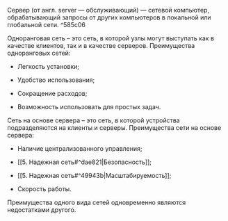 Сервер (от англ. server — обслуживающий) — сетевой компьютер, обрабатывающий запросы от других компьютеров в локальной или глобальной сети. ^585c06

Одноранговая сеть – это сеть, в которой узлы могут выступать как в качестве клиентов, так и в качестве серверов. Преимущества одноранговых сетей:

- Легкость установки;

- Удобство использования;

- Сокращение расходов;

- Возможность использовать для простых задач.

Сеть на основе сервера – это сеть, в которой устройства подразделяются на клиенты и серверы. Преимущества сети на основе сервера:

- Наличие централизованного управления;

- [[5. Надежная сеть#^dae821|Безопасность]];

- [[5. Надежная сеть#^49943b|Масштабируемость]];

- Скорость работы.

Преимущества одного вида сетей одновременно являются недостатками другого.